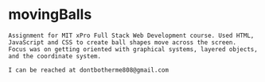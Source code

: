 # movingBalls

    Assignment for MIT xPro Full Stack Web Development course. Used HTML, JavaScript and CSS to create ball shapes move across the screen. 
    Focus was on getting oriented with graphical systems, layered objects, and the coordinate system.
    
    I can be reached at dontbotherme808@gmail.com

